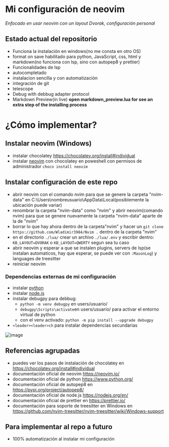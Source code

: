 # Mi configuración de neovim

*Enfocado en usar neovim con un layout Dvorak, configuración personal*

## Estado actual del repositorio

- Funciona la instalación en windows(no me consta en otro OS)
- format on save habilitado para python, JavaScript, css, html y markdown(no funciona con lsp, sino con autopep8 y prettier)
- Funcionalidades de lsp
- autocompletado
- instalacion sencilla y con automatización
- integración de git
- telescope
- Debug with debbug adapter protocol
- Markdown Preview(in live) **open markdown_preview.lua for see an extra step of the installing process**

# ¿Cómo implementar?

## Instalar neovim (Windows)
- instalar chocolatey https://chocolatey.org/install#individual
- instalar [neovim](https://neovim.io/) con chocolatey en poweshell con permisos de administrador `choco install neovim`

## Instalar configuración de este repo
- abrir neovim con el comando nvim para que se genere la carpeta "nvim-data" en C:\Users\nombreusuario\AppData\Local(posiblemente la ubicación puede variar)
- renombrar la carpeta "nvim-data" como "nvim" y abrir neovim(comando nvim) para que se genere nuevamente la carpeta "nvim-data" aparte de la de "nvim"
- borrar lo que hay ahora dentro de la carpeta"nvim" y hacer un `git clone https://github.com/Wladimir3984/Nvim .` dentro de la carpeta "nvim"
- en el directorio `./lua/` crear un archivo `./lua/.env` y escribir dentro: `KB_LAYOUT=DVORAK` o `KB_LAYOUT=QWERTY` segun sea tu caso
- abrir neovim y esperar a que se instalen plugins, servers de lsp(se instalan automaticos, hay que esperar, se puede ver con `:MasonLog`) y languages de treesitter
- reiniciar neovim

### Dependencias externas de mi configuración
- instalar [python](https://www.python.org/)
- instalar [node.js](https://nodejs.org/en/)
- instalar debugpy para debbug:
  - `python -m venv debugpy` en users/usuario/
  - `debugpy\Scripts\activate`en users/usuario/ para activar el entorno virtual de python
  - con el venv activado: `python -m pip install --upgrade debugpy`
- `<leader><leader>ch` para instalar dependencias secundarias

![image](https://user-images.githubusercontent.com/83993271/227046631-6e233aa1-c803-4487-963d-f21a87d29fd7.png)


## Referencias agrupadas

- puedes ver los pasos de instalación de chocolatey en https://chocolatey.org/install#individual
- documentación oficial de neovim https://neovim.io/
- documentación oficial de python https://www.python.org/
- documentación oficial de autopep8 en https://pypi.org/project/autopep8/
- documentación oficial de node.js https://nodejs.org/en/
- documentación oficial de prettier en https://prettier.io/
- documentación para soporte de treesitter en Windows en https://github.com/nvim-treesitter/nvim-treesitter/wiki/Windows-support


## Para implementar al repo a futuro

- 100% automatización al instalar mi configuración
